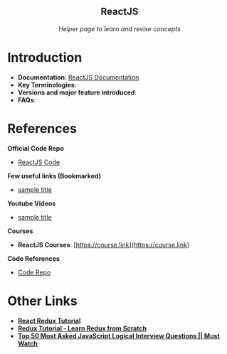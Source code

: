<section style="text-align: center;">
    <h1>ReactJS</h1>
    <p><em>Helper page to learn and revise concepts</em></p>
</section>

# Introduction
- **Documentation**: [ReactJS Documentation](../../documentation.md#xxxx-xxxx)
- **Key Terminologies**:
- **Versions and major feature introduced**:
- **FAQs**:


# References
**Official Code Repo**
- [ReactJS Code](https://github.com/xxxx)

**Few useful links (Bookmarked)**
- [sample title](.)

**Youtube Videos**
- [sample title](.)

**Courses**
- **ReactJS Courses**: [https://course.link](https://course.link)


**Code References**
- [Code Repo](https://github.com/xxx)

# Other Links
- [**React Redux Tutorial**](https://www.youtube.com/playlist?list=PLC3y8-rFHvwheJHvseC3I0HuYI2f46oAK)
- [**Redux Tutorial - Learn Redux from Scratch**](https://www.youtube.com/watch?v=poQXNp9ItL4)
- [**Top 50 Most Asked JavaScript Logical Interview Questions || Must Watch**](https://www.youtube.com/watch?v=65slMcTFSMM)




